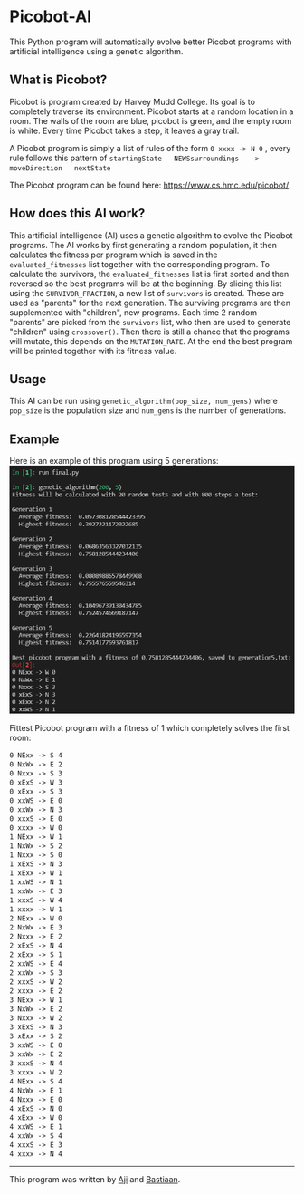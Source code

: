 # Picobot-AI

This Python program will automatically evolve better Picobot programs with artificial intelligence using a genetic algorithm.
 
## What is Picobot?
Picobot is program created by Harvey Mudd College. Its goal is to completely traverse its environment. Picobot starts at a random location in a room. The walls of the room are blue, picobot is green, and the empty room is white. Every time Picobot takes a step, it leaves a gray trail.

A Picobot program is simply a list of rules of the form `0 xxxx -> N 0` ,  every rule follows this pattern of `startingState   NEWSsurroundings   ->  moveDirection   nextState
`

The Picobot program can be found here: https://www.cs.hmc.edu/picobot/


## How does this AI work?
This artificial intelligence (AI) uses a genetic algorithm to evolve the Picobot programs. The AI works by first generating a random population, it then calculates the fitness per program which is saved in the `evaluated_fitnesses` list together with the corresponding program. To calculate the survivors, the `evaluated_fitnesses` list is first sorted and then reversed so the best programs will be at the beginning. By slicing this list using the `SURVIVOR_FRACTION`, a new list of `survivors` is created. These are used as "parents" for the next generation. The surviving programs are then supplemented with "children", new programs. Each time 2 random "parents" are picked from the `survivors` list, who then are used to generate "children" using `crossover()`. Then there is still a chance that the programs will mutate, this depends on the `MUTATION_RATE`. At the end the best program will be printed together with its fitness value.

## Usage
This AI can be run using `genetic_algorithm(pop_size, num_gens)` where `pop_size` is the population size and `num_gens` is the number of generations. 

## Example
Here is an example of this program using 5 generations: 
![](/screenshots/example.png)

Fittest Picobot program with a fitness of 1 which completely solves the first room:
```
0 NExx -> S 4
0 NxWx -> E 2
0 Nxxx -> S 3
0 xExS -> W 3
0 xExx -> S 3
0 xxWS -> E 0
0 xxWx -> N 3
0 xxxS -> E 0
0 xxxx -> W 0
1 NExx -> W 1
1 NxWx -> S 2
1 Nxxx -> S 0
1 xExS -> N 3
1 xExx -> W 1
1 xxWS -> N 1
1 xxWx -> E 3
1 xxxS -> W 4
1 xxxx -> W 1
2 NExx -> W 0
2 NxWx -> E 3
2 Nxxx -> E 2
2 xExS -> N 4
2 xExx -> S 1
2 xxWS -> E 4
2 xxWx -> S 3
2 xxxS -> W 2
2 xxxx -> E 2
3 NExx -> W 1
3 NxWx -> E 2
3 Nxxx -> W 2
3 xExS -> N 3
3 xExx -> S 2
3 xxWS -> E 0
3 xxWx -> E 2
3 xxxS -> N 4
3 xxxx -> W 2
4 NExx -> S 4
4 NxWx -> E 1
4 Nxxx -> E 0
4 xExS -> N 0
4 xExx -> W 0
4 xxWS -> E 1
4 xxWx -> S 4
4 xxxS -> E 3
4 xxxx -> N 4
```
***
This program was written by [Aji](https://github.com/securaji) and [Bastiaan](https://github.com/ezelbanaan).